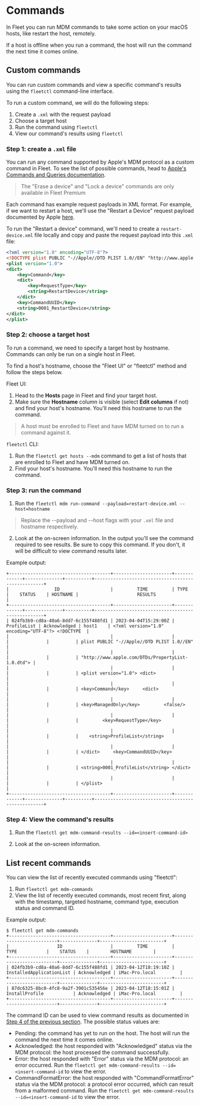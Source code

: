 # Commands

In Fleet you can run MDM commands to take some action on your macOS hosts, like restart the host, remotely.

If a host is offline when you run a command, the host will run the command the next time it comes online.

## Custom commands

You can run custom commands and view a specific command's results using the `fleetctl` command-line interface.

To run a custom command, we will do the following steps:
1. Create a `.xml` with the request payload
2. Choose a target host
3. Run the command using `fleetctl`
4. View our command's results using `fleetctl`

### Step 1: create a `.xml` file

You can run any command supported by Apple's MDM protocol as a custom command in Fleet. To see the list of possible commands, head to [Apple's Commands and Queries documentation](https://developer.apple.com/documentation/devicemanagement/commands_and_queries).

> The "Erase a device" and "Lock a device" commands are only available in Fleet Premium

Each command has example request payloads in XML format. For example, if we want to restart a host, we'll use the "Restart a Device" request payload documented by Apple [here](https://developer.apple.com/documentation/devicemanagement/restart_a_device#3384428).

To run the "Restart a device" command, we'll need to create a `restart-device.xml` file locally and copy and paste the request payload into this `.xml` file:

```xml
<?xml version="1.0" encoding="UTF-8"?>
<!DOCTYPE plist PUBLIC "-//Apple//DTD PLIST 1.0//EN" "http://www.apple.com/DTDs/PropertyList-1.0.dtd">
<plist version="1.0">
<dict>
    <key>Command</key>
    <dict>
        <key>RequestType</key>
        <string>RestartDevice</string>
    </dict>
    <key>CommandUUID</key>
    <string>0001_RestartDevice</string>
</dict>
</plist>
```

### Step 2: choose a target host

To run a command, we need to specify a target host by hostname. Commands can only be run on a single host in Fleet.

To find a host's hostname, choose the "Fleet UI" or "fleetctl" method and follow the steps below.

Fleet UI:

1. Head to the **Hosts** page in Fleet and find your target host.
2. Make sure the **Hostname** column is visible (select **Edit columns** if not) and find your host's hostname. You'll need this hostname to run the command.

> A host must be enrolled to Fleet and have MDM turned on to run a command against it.

`fleetctl` CLI:

1. Run the `fleetctl get hosts --mdm` command to get a list of hosts that are enrolled to Fleet and have MDM turned on.
2. Find your host's hostname. You'll need this hostname to run the command.

### Step 3: run the command

1. Run the `fleetctl mdm run-command --payload=restart-device.xml --host=hostname `
> Replace the --payload and --host flags with your `.xml` file and hostname respectively.

2. Look at the on-screen information. In the output you'll see the command required to see results. Be sure to copy this command. If you don't, it will be difficult to view command results later.

Example output:

```
+--------------------------------------+----------------------+-------------+--------------+----------+---------------------------------------------------+
|                 ID                   |         TIME         | TYPE        |    STATUS    | HOSTNAME |                      RESULTS                      |
+--------------------------------------+----------------------+-------------+--------------+----------+---------------------------------------------------+
| 024fb3b9-cd8a-40a6-8dd7-6c155f488fd1 | 2023-04-04T15:29:00Z | ProfileList | Acknowledged | host1    | <?xml version="1.0" encoding="UTF-8"?> <!DOCTYPE  |
|                                      |                      |             |              |          | plist PUBLIC "-//Apple//DTD PLIST 1.0//EN"        |
|                                      |                      |             |              |          | "http://www.apple.com/DTDs/PropertyList-1.0.dtd"> |
|                                      |                      |             |              |          | <plist version="1.0"> <dict>                      |
|                                      |                      |             |              |          | <key>Command</key>     <dict>                     |
|                                      |                      |             |              |          | <key>ManagedOnly</key>         <false/>           |
|                                      |                      |             |              |          |         <key>RequestType</key>                    |
|                                      |                      |             |              |          |    <string>ProfileList</string>                   |
|                                      |                      |             |              |          | </dict>     <key>CommandUUID</key>                |
|                                      |                      |             |              |          | <string>0001_ProfileList</string> </dict>         |
|                                      |                      |             |              |          | </plist>                                          |
+--------------------------------------+----------------------+-------------+--------------+----------+---------------------------------------------------+
```

### Step 4: View the command's results

1. Run the `fleetctl get mdm-command-results --id=<insert-command-id>`

2. Look at the on-screen information.

## List recent commands

You can view the list of recently executed commands using "fleetctl":

1. Run `fleetctl get mdm-commands`
2. View the list of recently executed commands, most recent first, along with the timestamp, targeted hostname, command type, execution status and command ID.

Example output:

```
$ fleetctl get mdm-commands
+--------------------------------------+----------------------+--------------------------+--------------+------------------------+
|                  ID                  |         TIME         |           TYPE           |    STATUS    |        HOSTNAME        |
+--------------------------------------+----------------------+--------------------------+--------------+------------------------+
| 024fb3b9-cd8a-40a6-8dd7-6c155f488fd1 | 2023-04-12T18:19:10Z | InstalledApplicationList | Acknowledged | iMac-Pro.local         |
+--------------------------------------+----------------------+--------------------------+--------------+------------------------+
| 87dc6325-8bc0-4fc8-9a2f-3901c535456e | 2023-04-12T18:15:01Z | InstallProfile           | Acknowledged | iMac-Pro.local         |
+--------------------------------------+----------------------+--------------------------+--------------+------------------------+
```

The command ID can be used to view command results as documented in [Step 4 of the previous section](#step-4-view-the-commands-results). The possible status values are:
* Pending: the command has yet to run on the host. The host will run the command the next time it comes online.
* Acknowledged: the host responded with "Acknowledged" status via the MDM protocol: the host processed the command successfully.
* Error: the host responded with "Error" status via the MDM protocol: an error occurred. Run the `fleetctl get mdm-command-results --id=<insert-command-id` to view the error.
* CommandFormatError: the host responded with "CommandFormatError" status via the MDM protocol: a protocol error occurred, which can result from a malformed command. Run the `fleetctl get mdm-command-results --id=<insert-command-id` to view the error.

<meta name="pageOrderInSection" value="1506">
<meta name="title" value="MDM commands">
